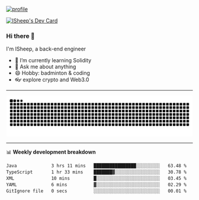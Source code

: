 [![profile](https://user-images.githubusercontent.com/54968314/208005045-e4b42f3b-833d-4242-bfcc-e764865553a2.svg)](https://www.calligrapher.ai/)

<a href="https://app.daily.dev/linziyang1106"><img src="https://api.daily.dev/devcards/v2/i4Spwx5Skx5FpTqWcwoit.png?r=kgx&type=wide" width="652" alt="ISheep's Dev Card"/></a>

### Hi there 🐏

I'm ISheep, a back-end engineer

- 🔭 I’m currently learning Solidity
- 💬 Ask me about anything
- 😄 Hobby: badminton & coding
- 👓 explore crypto and Web3.0

-------

![](https://raw.githubusercontent.com/ISheepp/ISheepp/output/github-contribution-grid-snake.svg)

-------

📊 **Weekly development breakdown**
<!--START_SECTION:waka-->

```txt
Java             3 hrs 11 mins   ████████████████░░░░░░░░░   63.48 %
TypeScript       1 hr 33 mins    ███████▓░░░░░░░░░░░░░░░░░   30.78 %
XML              10 mins         █░░░░░░░░░░░░░░░░░░░░░░░░   03.45 %
YAML             6 mins          ▓░░░░░░░░░░░░░░░░░░░░░░░░   02.29 %
GitIgnore file   0 secs          ░░░░░░░░░░░░░░░░░░░░░░░░░   00.01 %
```

<!--END_SECTION:waka-->
